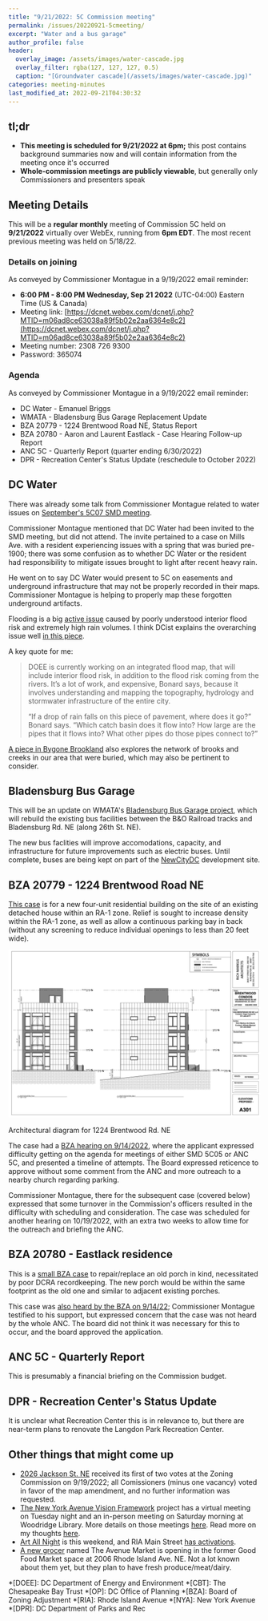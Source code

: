 ```yaml
---
title: "9/21/2022: 5C Commission meeting"
permalink: /issues/20220921-5cmeeting/
excerpt: "Water and a bus garage"
author_profile: false
header:
  overlay_image: /assets/images/water-cascade.jpg
  overlay_filter: rgba(127, 127, 127, 0.5)
  caption: "[Groundwater cascade](/assets/images/water-cascade.jpg)"
categories: meeting-minutes
last_modified_at: 2022-09-21T04:30:32
---
```

## tl;dr
- **This meeting is scheduled for 9/21/2022 at 6pm;** this post contains background summaries now and will contain information from the meeting once it's occurred
- **Whole-commission meetings are publicly viewable**, but generally only Commissioners and presenters speak

## Meeting Details
This will be a **regular monthly** meeting of Commission 5C held on **9/21/2022** virtually over WebEx, running from **6pm EDT**. The most recent previous meeting was held on 5/18/22.

### Details on joining
As conveyed by Commissioner Montague in a 9/19/2022 email reminder:
- **6:00 PM - 8:00 PM Wednesday, Sep 21 2022** (UTC-04:00) Eastern Time (US & Canada) 
- Meeting link: [https://dcnet.webex.com/dcnet/j.php?MTID=m06ad8ce63038a89f5b02e2aa6364e8c2](https://dcnet.webex.com/dcnet/j.php?MTID=m06ad8ce63038a89f5b02e2aa6364e8c2) 
- Meeting number: 2308 726 9300 
- Password: 365074 

### Agenda
As conveyed by Commissioner Montague in a 9/19/2022 email reminder:
- DC Water - Emanuel Briggs
- WMATA - Bladensburg Bus Garage Replacement Update
- BZA 20779 - 1224 Brentwood Road NE, Status Report
- BZA 20780 - Aaron and Laurent Eastlack - Case Hearing Follow-up Report
- ANC 5C - Quarterly Report (quarter ending 6/30/2022)
- DPR - Recreation Center's Status Update (reschedule to October 2022) 

## DC Water
There was already some talk from Commissioner Montague related to water issues on [September's 5C07 SMD meeting](issues/20220907-5c07meeting/#water-issues).

Commissioner Montague mentioned that DC Water had been invited to the SMD meeting, but did not attend. The invite pertained to a case on Mills Ave. with a resident experiencing issues with a spring that was buried pre-1900; there was some confusion as to whether DC Water or the resident had responsibility to mitigate issues brought to light after recent heavy rain.

He went on to say DC Water would present to 5C on easements and underground infrastructure that may not be properly recorded in their maps. Commissioner Montague is helping to properly map these forgotten underground artifacts.

Flooding is a big [active issue](https://twitter.com/7NewsDC/status/1557480266112835585) caused by poorly understood interior flood risk and extremely high rain volumes. I think DCist explains the overarching issue well [in this piece](https://dcist.com/story/22/08/11/why-does-rhode-island-ave-keep-flooding/).

A key quote for me:
> DOEE is currently working on an integrated flood map, that will include interior flood risk, in addition to the flood risk coming from the rivers. It’s a lot of work, and expensive, Bonard says, because it involves understanding and mapping the topography, hydrology and stormwater infrastructure of the entire city.
>
> “If a drop of rain falls on this piece of pavement, where does it go?” Bonard says. “Which catch basin does it flow into? How large are the pipes that it flows into? What other pipes do those pipes connect to?”

[A piece in Bygone Brookland](https://bygonebrookland.com/2018/10/08/a-river-used-to-run-through-it/) also explores the network of brooks and creeks in our area that were buried, which may also be pertinent to consider.

## Bladensburg Bus Garage
This will be an update on WMATA's [Bladensburg Bus Garage project](https://www.wmata.com/initiatives/plans/Bladensburg/index.cfm), which will rebuild the existing bus facilities between the B&O Railroad tracks and Bladensburg Rd. NE (along 26th St. NE).

The new bus faclities will improve accomodations, capacity, and infrastructure for future improvements such as electric buses. Until complete, buses are being kept on part of the [NewCityDC](https://douglasdevelopment.com/properties/new-city-dc/) development site.

## BZA 20779 - 1224 Brentwood Road NE
[This case](https://app.dcoz.dc.gov/CaseReport/CaseReportPage.aspx?case_id=20779) is for a new four-unit residential building on the site of an existing detached house within an RA-1 zone. Relief is sought to increase density within the RA-1 zone, as well as allow a continuous parking bay in back (without any screening to reduce individual openings to less than 20 feet wide).

[![1224 Brentwood diagram](/assets/images/1224-brentwood-diagram.png)](/assets/images/1224-brentwood-diagram.png)
<p class="caption">Architectural diagram for 1224 Brentwood Rd. NE</p>

The case had a [BZA hearing on 9/14/2022](https://play.champds.com/dczoning/event/386/s/11418), where the applicant expressed difficulty getting on the agenda for meetings of either SMD 5C05 or ANC 5C, and presented a timeline of attempts. The Board expressed reticence to approve without some comment from the ANC and more outreach to a nearby church regarding parking.

Commissioner Montague, there for the subsequent case (covered below) expressed that some turnover in the Commission's officers resulted in the difficulty with scheduling and consideration. The case was scheduled for another hearing on 10/19/2022, with an extra two weeks to allow time for the outreach and briefing the ANC.

## BZA 20780 - Eastlack residence
This is a [small BZA case](https://app.dcoz.dc.gov/CaseReport/CaseReportPage.aspx?case_id=20780) to repair/replace an old porch in kind, necessitated by poor DCRA recordkeeping. The new porch would be within the same footprint as the old one and similar to adjacent existing porches.

This case was [also heard by the BZA on 9/14/22](https://play.champds.com/dczoning/event/386/s/14057); Commissioner Montague testified to his support, but expressed concern that the case was not heard by the whole ANC. The board did not think it was necessary for this to occur, and the board approved the application.

## ANC 5C - Quarterly Report
This is presumably a financial briefing on the Commission budget.

## DPR - Recreation Center's Status Update
It is unclear what Recreation Center this is in relevance to, but there are near-term plans to renovate the Langdon Park Recreation Center.

## Other things that might come up
- [2026 Jackson St. NE](/issues/2026jackson/) received its first of two votes at the Zoning Commission on 9/19/2022; all Comissioners (minus one vacancy) voted in favor of the map amendment, and no further information was requested.
- [The New York Avenue Vision Framework](https://planning.dc.gov/NYAroadmap) project has a virtual meeting on Tuesday night and an in-person meeting on Saturday morning at Woodridge Library. More details on those meetings [here](https://publicinput.com/GY7085#1). Read more on my thoughts [here](/issues/20220907-5c07meeting/#new-york-avenue-framework-project).
- [Art All Night](https://www.dcartallnight.org/) is this weekend, and RIA Main Street [has activations](https://riamainstreet.org/art-all-night-2/).
- [A new grocer](https://twitter.com/VJKapur/status/1572244058067685380?s=20&t=jY5szoI-j6t0z5x17b3Big) named The Avenue Market is opening in the former Good Food Market space at 2006 Rhode Island Ave. NE. Not a lot known about them yet, but they plan to have fresh produce/meat/dairy.

*[DOEE]: DC Department of Energy and Environment
*[CBT]: The Chesapeake Bay Trust
*[OP]: DC Office of Planning
*[BZA]: Board of Zoning Adjustment
*[RIA]: Rhode Island Avenue
*[NYA]: New York Avenue
*[DPR]: DC Department of Parks and Rec